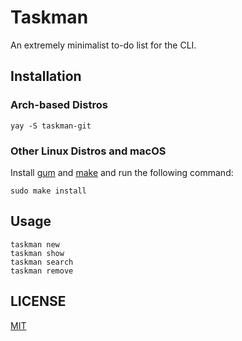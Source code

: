 # Taskman

An extremely minimalist to-do list for the CLI.

## Installation

### Arch-based Distros

```
yay -S taskman-git
```

### Other Linux Distros and macOS

Install [gum](https://github.com/charmbracelet/gum) and [make](https://www.gnu.org/software/make/) and run the following command:
```
sudo make install
```

## Usage

```
taskman new
taskman show
taskman search
taskman remove
```

## LICENSE
[MIT](LICENSE)
